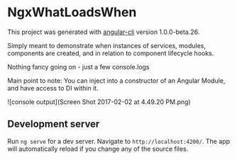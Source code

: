# NgxWhatLoadsWhen

This project was generated with [angular-cli](https://github.com/angular/angular-cli) version 1.0.0-beta.26.

Simply meant to demonstrate when instances of services, modules, components are created, and in relation to component lifecycle hooks.

Nothing fancy going on - just a few console.logs

Main point to note: You can inject into a constructor of an Angular Module, and have access to DI within it. 

![console output](Screen Shot 2017-02-02 at 4.49.20 PM.png)


## Development server
Run `ng serve` for a dev server. Navigate to `http://localhost:4200/`. The app will automatically reload if you change any of the source files.

